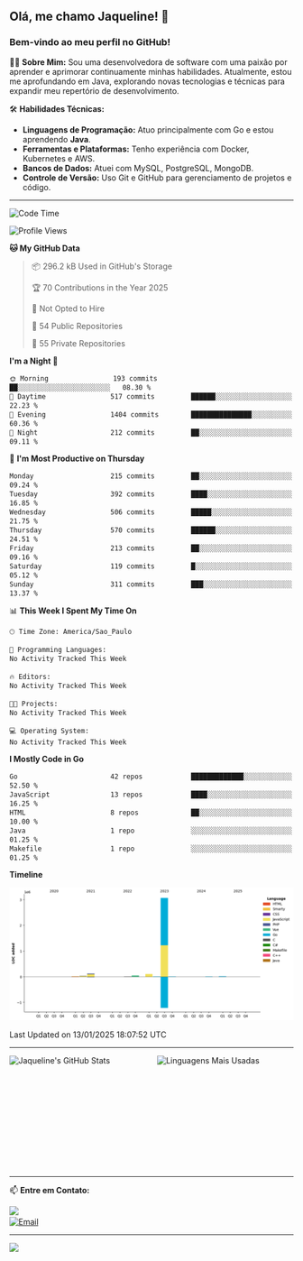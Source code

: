 ## Olá, me chamo Jaqueline! 👋
### Bem-vindo ao meu perfil no GitHub!

👩‍💻 **Sobre Mim:**
Sou uma desenvolvedora de software com uma paixão por aprender e aprimorar continuamente minhas habilidades. Atualmente, estou me aprofundando em Java, explorando novas tecnologias e técnicas para expandir meu repertório de desenvolvimento.

🛠 **Habilidades Técnicas:**
- **Linguagens de Programação:** Atuo principalmente com Go e estou aprendendo **Java**.
- **Ferramentas e Plataformas:** Tenho experiência com Docker, Kubernetes e AWS.
- **Bancos de Dados:** Atuei com MySQL, PostgreSQL, MongoDB.
- **Controle de Versão:** Uso Git e GitHub para gerenciamento de projetos e código.

---

<!--START_SECTION:waka-->
![Code Time](http://img.shields.io/badge/Code%20Time-0%20secs-blue)

![Profile Views](http://img.shields.io/badge/Profile%20Views-52-blue)

**🐱 My GitHub Data** 

> 📦 296.2 kB Used in GitHub's Storage 
 > 
> 🏆 70 Contributions in the Year 2025
 > 
> 🚫 Not Opted to Hire
 > 
> 📜 54 Public Repositories 
 > 
> 🔑 55 Private Repositories 
 > 
**I'm a Night 🦉** 

```text
🌞 Morning                193 commits         ██░░░░░░░░░░░░░░░░░░░░░░░   08.30 % 
🌆 Daytime                517 commits         ██████░░░░░░░░░░░░░░░░░░░   22.23 % 
🌃 Evening                1404 commits        ███████████████░░░░░░░░░░   60.36 % 
🌙 Night                  212 commits         ██░░░░░░░░░░░░░░░░░░░░░░░   09.11 % 
```
📅 **I'm Most Productive on Thursday** 

```text
Monday                   215 commits         ██░░░░░░░░░░░░░░░░░░░░░░░   09.24 % 
Tuesday                  392 commits         ████░░░░░░░░░░░░░░░░░░░░░   16.85 % 
Wednesday                506 commits         █████░░░░░░░░░░░░░░░░░░░░   21.75 % 
Thursday                 570 commits         ██████░░░░░░░░░░░░░░░░░░░   24.51 % 
Friday                   213 commits         ██░░░░░░░░░░░░░░░░░░░░░░░   09.16 % 
Saturday                 119 commits         █░░░░░░░░░░░░░░░░░░░░░░░░   05.12 % 
Sunday                   311 commits         ███░░░░░░░░░░░░░░░░░░░░░░   13.37 % 
```


📊 **This Week I Spent My Time On** 

```text
🕑︎ Time Zone: America/Sao_Paulo

💬 Programming Languages: 
No Activity Tracked This Week

🔥 Editors: 
No Activity Tracked This Week

🐱‍💻 Projects: 
No Activity Tracked This Week

💻 Operating System: 
No Activity Tracked This Week
```

**I Mostly Code in Go** 

```text
Go                       42 repos            █████████████░░░░░░░░░░░░   52.50 % 
JavaScript               13 repos            ████░░░░░░░░░░░░░░░░░░░░░   16.25 % 
HTML                     8 repos             ██░░░░░░░░░░░░░░░░░░░░░░░   10.00 % 
Java                     1 repo              ░░░░░░░░░░░░░░░░░░░░░░░░░   01.25 % 
Makefile                 1 repo              ░░░░░░░░░░░░░░░░░░░░░░░░░   01.25 % 
```



**Timeline**

![Lines of Code chart](https://raw.githubusercontent.com/jaquelineabreu/jaquelineabreu/main/assets/bar_graph.png)


 Last Updated on 13/01/2025 18:07:52 UTC
<!--END_SECTION:waka-->

---
<!-- GitHub Stats -->
<p align="left" style="display: flex; flex-direction: row; align-items: flex-start; gap: 20px;">
  <img src="https://github-readme-stats.vercel.app/api?username=jaquelineabreu&show_icons=true&theme=radical&count_private=true&include_all_commits=true" alt="Jaqueline's GitHub Stats" style="width: 48%; height: 200px; object-fit: contain;" />
  <img src="https://github-readme-stats.vercel.app/api/top-langs/?username=jaquelineabreu&layout=compact&theme=radical" alt="Linguagens Mais Usadas" style="width: 48%; height: 200px; object-fit: contain;" />
</p>
<!-- End GitHub Stats -->


---

📫 **Entre em Contato:**
<p align="left">
  <a href="https://www.linkedin.com/in/jaqueline-abreu/"><img src="https://img.shields.io/badge/LinkedIn-Jaqueline%20Abreu-blue?style=flat-square&logo=linkedin"></a>
  <br>
  <a href="mailto:jaquelineabreuvr@gmail.com"><img src="https://img.shields.io/badge/Email-jaquelineabreuvr%40gmail.com-red?style=flat-square&logo=gmail&logoColor=white" alt="Email"></a>
</p>

---
<p align="center" ><img align="left" src="https://profile-counter.glitch.me/jaquelineabreu/count.svg"/></p>

